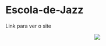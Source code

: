 # Escola-de-Jazz
Link para ver o site
<div align="center">
  <img src="https://github.com/Gaaramiro/Escola-de-Jazz/assets/106935515/232cd26a-be9a-4898-bf0a-cd4bfc1b3cad">
</div>
